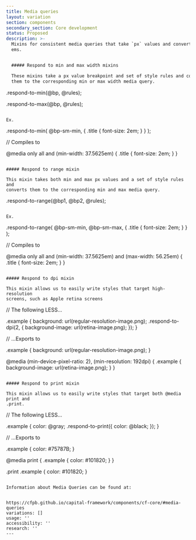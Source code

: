 ```yaml
---
title: Media queries
layout: variation
section: components
secondary_section: Core development
status: Proposed
description: >-
  Mixins for consistent media queries that take `px` values and convert them to
  ems.


  ##### Respond to min and max width mixins

  These mixins take a px value breakpoint and set of style rules and converts
  them to the corresponding min or max width media query.


  ```

  .respond-to-min(@bp, @rules);


  .respond-to-max(@bp, @rules);

  ```

  Ex.

  ```

  .respond-to-min( @bp-sm-min, {
      .title {
          font-size: 2em;
      }
  } );


  // Compiles to


  @media only all and (min-width: 37.5625em) {
      .title {
          font-size: 2em;
      }
  }

  ```

  ##### Respond to range mixin

  This mixin takes both min and max px values and a set of style rules and
  converts them to the corresponding min and max media query.

  ```

  .respond-to-range(@bp1, @bp2, @rules);

  ```

  Ex.

  ```

  .respond-to-range( @bp-sm-min, @bp-sm-max, {
      .title {
          font-size: 2em;
      }
  } );


  // Compiles to


  @media only all and (min-width: 37.5625em) and (max-width: 56.25em) {
      .title {
          font-size: 2em;
      }
  }

  ```

  ##### Respond to dpi mixin

  This mixin allows us to easily write styles that target high-resolution
  screens, such as Apple retina screens

  ```

  // The following LESS...

  .example {
      background: url(regular-resolution-image.png);
      .respond-to-dpi(2, {
          background-image: url(retina-image.png);
      });
  }


  // ...Exports to

  .example {
      background: url(regular-resolution-image.png);
  }

  @media (min-device-pixel-ratio: 2), (min-resolution: 192dpi) {
      .example {
          background-image: url(retina-image.png);
      }
  }

  ```

  ##### Respond to print mixin

  This mixin allows us to easily write styles that target both @media print and
  .print.

  ```

  // The following LESS...

  .example {
      color: @gray;
      .respond-to-print({
          color: @black;
      });
  }


  // ...Exports to

  .example {
      color: #75787B;
  }

  @media print {
      .example {
          color: #101820;
      }
  }

  .print .example {
      color: #101820;
  }

  ```

  Information about Media Queries can be found at:


  https://cfpb.github.io/capital-framework/components/cf-core/#media-queries
variations: []
usage: ''
accessibility: ''
research: ''
---
```

